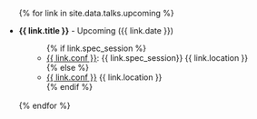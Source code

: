 <div class="talks">
<ul style="margin-left:-20px">

{% for link in site.data.talks.upcoming %}

<li style="margin-bottom:1rem">
  <div class="col-sm-9">
      <div class="title"><b>{{ link.title }}</b> - Upcoming ({{ link.date }})</div>
      <ul class="fa-ul" style="margin-left:25px">
      {% if link.spec_session %}
        <li><span class="fa-li"><i class="fas fa-map-pin"></i></span><a href="{{ link.conf_website }}">{{ link.conf }}</a>: {{ link.spec_session}} {{ link.location }}</li>
      {% else %}
        <li><span class="fa-li"><i class="fas fa-map-pin"></i></span><a href="{{ link.conf_website }}">{{ link.conf }}</a> {{ link.location }}</li>
      {% endif %}
      </ul>
  </div>
</li>

{% endfor %}

</ul>
</div>

